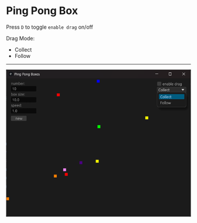 # Ping Pong Box

Press `D` to toggle `enable drag` on/off  

Drag Mode:  
- Collect
- Follow
---
![Screenshot](Screenshot.png)
